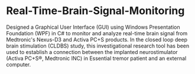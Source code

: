 # Real-Time-Brain-Signal-Monitoring
Designed a Graphical User Interface (GUI) using Windows Presentation Foundation (WPF) in C# to monitor and analyze real-time brain signal from Medtronic's Nexus-D3 and Activa PC+S products. In the closed loop deep brain stimulation (CLDBS) study, this investigational research tool has been used to establish a connection between the implanted neurostimulator 
(Activa PC+S®, Medtronic INC) in Essential tremor patient and an external computer.
